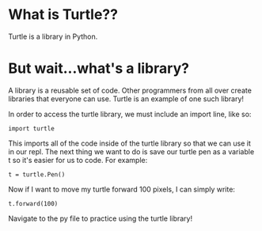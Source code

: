 # What is Turtle??

Turtle is a library in Python.

# But wait...what's a library?

A library is a reusable set of code. Other programmers from all over create libraries that everyone can use. Turtle is an example of one such library!

In order to access the turtle library, we must include an import line, like so:
```
import turtle
```

This imports all of the code inside of the turtle library so that we can use it in our repl.
The next thing we want to do is save our turtle pen as a variable t so it's easier for us to code. For example:
```
t = turtle.Pen()
```

Now if I want to move my turtle forward 100 pixels, I can simply write:
```
t.forward(100)
```

Navigate to the py file to practice using the turtle library!

